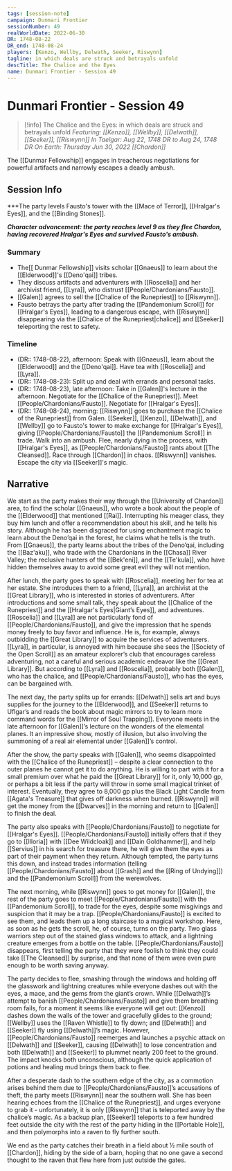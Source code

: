 ```yaml
---
tags: [session-note]
campaign: Dunmari Frontier
sessionNumber: 49
realWorldDate: 2022-06-30
DR: 1748-08-22
DR_end: 1748-08-24
players: [Kenzo, Wellby, Delwath, Seeker, Riswynn]
tagline: in which deals are struck and betrayals unfold
descTitle: The Chalice and the Eyes
name: Dunmari Frontier - Session 49
---
```

# Dunmari Frontier - Session 49

>[!info] The Chalice and the Eyes: in which deals are struck and betrayals unfold
> *Featuring: [[Kenzo]], [[Wellby]], [[Delwath]], [[Seeker]], [[Riswynn]]*
> *In Taelgar: Aug 22, 1748 DR to Aug 24, 1748 DR*
> *On Earth: Thursday Jun 30, 2022*
> *[[Chardon]]*

The [[Dunmar Fellowship]] engages in treacherous negotiations for powerful artifacts and narrowly escapes a deadly ambush.

## Session Info

***The party levels Fausto's tower with the [[Mace of Terror]], [[Hralgar's Eyes]], and the [[Binding Stones]]. 

***Character advancement: the party reaches level 9 as they flee Chardon, having recovered Hralgar's Eyes and survived Fausto's ambush.***
### Summary
- The[[ Dunmar Fellowship]] visits scholar [[Gnaeus]] to learn about the [[Elderwood]]'s [[Deno'qai]] tribes.
- They discuss artifacts and adventurers with [[Roscelia]] and her archivist friend, [[Lyra]], who distrust [[People/Chardonians/Fausto]].
- [[Galen]] agrees to sell the [[Chalice of the Runepriest]] to [[Riswynn]].
- Fausto betrays the party after trading the [[Pandemonium Scroll]] for [[Hralgar's Eyes]], leading to a dangerous escape, with [[Riswynn]] disappearing via the [[Chalice of the Runepriest|chalice]] and [[Seeker]] teleporting the rest to safety.

### Timeline
- (DR:: 1748-08-22), afternoon: Speak with [[Gnaeus]], learn about the [[Elderwood]] and the [[Deno'qai]]. Have tea with [[Roscelia]] and [[Lyra]].
- (DR:: 1748-08-23): Split up and deal with errands and personal tasks. 
- (DR:: 1748-08-23), late afternoon: Take in [[Galen]]'s lecture in the afternoon. Negotiate for the [[Chalice of the Runepriest]]. Meet [[People/Chardonians/Fausto]]. Negotiate for [[Hralgar's Eyes]]. 
- (DR:: 1748-08-24), morning: [[Riswynn]] goes to purchase the [[Chalice of the Runepriest]] from Galen. [[Seeker]], [[Kenzo]], [[Delwath]], and [[Wellby]] go to Fausto's tower to make exchange for [[Hralgar's Eyes]], giving [[People/Chardonians/Fausto]] the [[Pandemonium Scroll]] in trade. Walk into an ambush. Flee, nearly dying in the process, with [[Hralgar's Eyes]], as [[People/Chardonians/Fausto]] rants about [[The Cleansed]]. Race through [[Chardon]] in chaos. [[Riswynn]] vanishes. Escape the city via [[Seeker]]'s magic. 


## Narrative
We start as the party makes their way through the [[University of Chardon]] area, to find the scholar [[Gnaeus]], who wrote a book about the people of the [[Elderwood]] that mentioned [[Rai]]. Interrupting his meager class, they buy him lunch and offer a recommendation about his skill, and he tells his story. Although he has been disgraced for using enchantment magic to learn about the Deno’qai in the forest, he claims what he tells is the truth. From [[Gnaeus]], the party learns about the tribes of the Deno’qai, including the [[Baz'aku]], who trade with the Chardonians in the [[Chasa]] River Valley; the reclusive hunters of the [[Bek'eni]], and the [[Te'kula]], who have hidden themselves away to avoid some great evil they will not mention. 

After lunch, the party goes to speak with [[Roscelia]], meeting her for tea at her estate. She introduces them to a friend, [[Lyra]], an archivist at the [[Great Library]], who is interested in stories of adventurers. After introductions and some small talk, they speak about the [[Chalice of the Runepriest]] and the [[Hralgar's Eyes|Giant’s Eyes]], and adventures. [[Roscelia]] and [[Lyra]] are not particularly fond of [[People/Chardonians/Fausto]], and give the impression that he spends money freely to buy favor and influence. He is, for example, always outbidding the [[Great Library]] to acquire the services of adventurers. [[Lyra]], in particular, is annoyed with him because she sees the [[Society of the Open Scroll]] as an amateur explorer’s club that encourages careless adventuring, not a careful and serious academic endeavor like the [[Great Library]]. But according to [[Lyra]] and [[Roscelia]], probably both [[Galen]], who has the chalice, and [[People/Chardonians/Fausto]], who has the eyes, can be bargained with. 

The next day, the party splits up for errands: [[Delwath]] sells art and buys supplies for the journey to the [[Elderwood]], and [[Seeker]] returns to Uflgar’s and reads the book about magic mirrors to try to learn more command words for the [[Mirror of Soul Trapping]]. Everyone meets in the late afternoon for [[Galen]]’s lecture on the wonders of the elemental planes. It an impressive show, mostly of illusion, but also involving the summoning of a real air elemental under [[Galen]]’s control. 

After the show, the party speaks with [[Galen]], who seems disappointed with the [[Chalice of the Runepriest]] – despite a clear connection to the outer planes he cannot get it to do anything. He is willing to part with it for a small premium over what he paid the [[Great Library]] for it, only 10,000 gp, or perhaps a bit less if the party will throw in some small magical trinket of interest. Eventually, they agree to 8,000 gp plus the Black Light Candle from [[Agata's Treasure]] that gives off darkness when burned. [[Riswynn]] will get the money from the [[Dwarves]] in the morning and return to [[Galen]] to finish the deal.

The party also speaks with [[People/Chardonians/Fausto]] to negotiate for [[Hralgar's Eyes]]. [[People/Chardonians/Fausto]] initially offers that if they go to [[Illoria]] with [[Dee Wildcloak]] and [[Dain Goldhammer]], and help [[Servius]] in his search for treasure there, he will give them the eyes as part of their payment when they return. Although tempted, the party turns this down, and instead trades information (telling [[People/Chardonians/Fausto]] about [[Grash]] and the [[Ring of Undying]]) and the [[Pandemonium Scroll]] from the werewolves. 

The next morning, while [[Riswynn]] goes to get money for [[Galen]], the rest of the party goes to meet [[People/Chardonians/Fausto]] with the [[Pandemonium Scroll]], to trade for the eyes, despite some misgivings and suspicion that it may be a trap. [[People/Chardonians/Fausto]] is excited to see them, and leads them up a long staircase to a magical workshop. Here, as soon as he gets the scroll, he, of course, turns on the party. Two glass warriors step out of the stained glass windows to attack, and a lightning creature emerges from a bottle on the table. [[People/Chardonians/Fausto]] disappears, first telling the party that they were foolish to think they could take [[The Cleansed]] by surprise, and that none of them were even pure enough to be worth saving anyway. 

The party decides to flee, smashing through the windows and holding off the glasswork and lightning creatures while everyone dashes out with the eyes, a mace, and the gems from the giant’s crown. While [[Delwath]]’s attempt to banish [[People/Chardonians/Fausto]] and give them breathing room fails, for a moment it seems like everyone will get out: [[Kenzo]] dashes down the walls of the tower and gracefully glides to the ground; [[Wellby]] uses the [[Raven Whistle]] to fly down; and [[Delwath]] and [[Seeker]] fly using [[Delwath]]’s magic. However, [[People/Chardonians/Fausto]] reemerges and launches a psychic attack on [[Delwath]] and [[Seeker]], causing [[Delwath]] to lose concentration and both [[Delwath]] and [[Seeker]] to plummet nearly 200 feet to the ground. The impact knocks both unconscious, although the quick application of potions and healing mud brings them back to flee. 

After a desperate dash to the southern edge of the city, as a commotion arises behind them due to [[People/Chardonians/Fausto]]’s accusations of theft, the party meets [[Riswynn]] near the southern wall. She has been hearing echoes from the [[Chalice of the Runepriest]], and urges everyone to grab it - unfortunately, it is only [[Riswynn]] that is teleported away by the chalice’s magic. As a backup plan, [[Seeker]] teleports to a few hundred feet outside the city with the rest of the party hiding in the [[Portable Hole]], and then polymorphs into a raven to fly further south.

We end as the party catches their breath in a field about ½ mile south of [[Chardon]], hiding by the side of a barn, hoping that no one gave a second thought to the raven that flew here from just outside the gates. 
